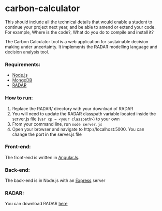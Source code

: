 # carbon-calculator

This should include all the technical details that would enable a student to continue your project next year,
and be able to amend or extend your code. For example, Where is the code?, What do you do to compile and install it?

The Carbon Calculator tool is a web application for sustainable decision making under uncertainty.
It implements the RADAR modelling language and decision analysis tool.

### Requirements:
* [Node.js](https://nodejs.org/en/)
* [MongoDB](https://www.mongodb.com/)
* [RADAR](http://www0.cs.ucl.ac.uk/staff/S.Busari/RADAR/)

### How to run:

1. Replace the RADAR/ directory with your download of RADAR
2. You will need to update the RADAR classpath variable located inside the server.js file (```var cp = <your classpath>```) to your own
3. From your command line, run ```node server.js ```
4. Open your browser and navigate to http://localhost:5000. You can change the port in the server.js file

### Front-end:

The front-end is written in [AngularJs](https://angularjs.org/).

### Back-end:

The back-end is in Node.js with an [Express](http://expressjs.com/) server

### RADAR:

You can download RADAR [here](http://www0.cs.ucl.ac.uk/staff/S.Busari/RADAR/)
